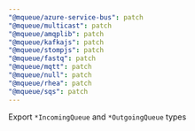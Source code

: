 ```yaml
---
"@mqueue/azure-service-bus": patch
"@mqueue/multicast": patch
"@mqueue/amqplib": patch
"@mqueue/kafkajs": patch
"@mqueue/stompjs": patch
"@mqueue/fastq": patch
"@mqueue/mqtt": patch
"@mqueue/null": patch
"@mqueue/rhea": patch
"@mqueue/sqs": patch
---
```


Export `*IncomingQueue` and `*OutgoingQueue` types

